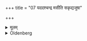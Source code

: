 +++
title = "07 यददश्चन्द्र मसीति सकृद्यजुषा"

+++

<details><summary>मूलम्</summary>

यददश्चन्द्र मसीति सकृद्यजुषा द्विस्तूष्णीमुत्सृज्य यथार्थम् ७
</details>

<details><summary>Oldenberg</summary>

7. Letting (the water) flow (out of his joined hands) once with the Yajus, 'What in the moon' (MB. I, 5, 13), and twice silently. Then they may do what they like.
</details>
